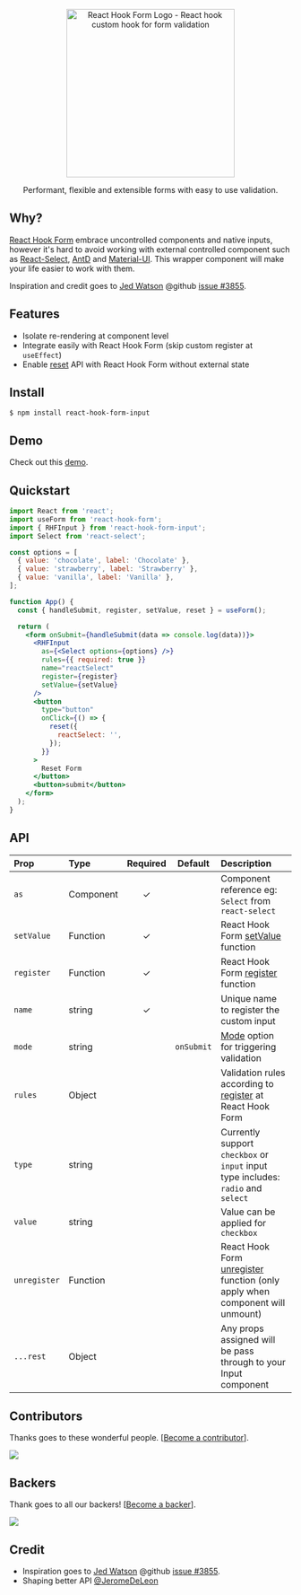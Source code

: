 <div align="center">
    <p align="center">
        <a href="https://react-hook-form.com" title="React Hook Form - Simple React forms validation">
            <img src="https://raw.githubusercontent.com/bluebill1049/react-hook-form/master/website/logo.png" alt="React Hook Form Logo - React hook custom hook for form validation" width="300px" />
        </a>
    </p>
</div>

<p align="center">Performant, flexible and extensible forms with easy to use validation.</p>

## Why?

<a href="https://github.com/react-hook-form/react-hook-form">React Hook Form</a> embrace uncontrolled components and native inputs, however it's hard to avoid working with external controlled component such as <a href="https://github.com/JedWatson/react-select">React-Select</a>, <a href="https://github.com/ant-design/ant-design">AntD</a> and <a href="https://material-ui.com/">Material-UI</a>. This wrapper component will make your life easier to work with them.

Inspiration and credit goes to <a href="https://github.com/JedWatson">Jed Watson</a> @github <a href="https://github.com/JedWatson/react-select/issues/3855">issue #3855</a>.

## Features

- Isolate re-rendering at component level
- Integrate easily with React Hook Form (skip custom register at `useEffect`)
- Enable <a href="https://react-hook-form.com/api#reset">reset</a> API with React Hook Form without external state

## Install

    $ npm install react-hook-form-input

## Demo

Check out this <a href="https://codesandbox.io/s/react-hook-form-hookforminput-rzu9s">demo</a>.

## Quickstart

```jsx
import React from 'react';
import useForm from 'react-hook-form';
import { RHFInput } from 'react-hook-form-input';
import Select from 'react-select';

const options = [
  { value: 'chocolate', label: 'Chocolate' },
  { value: 'strawberry', label: 'Strawberry' },
  { value: 'vanilla', label: 'Vanilla' },
];

function App() {
  const { handleSubmit, register, setValue, reset } = useForm();

  return (
    <form onSubmit={handleSubmit(data => console.log(data))}>
      <RHFInput
        as={<Select options={options} />}
        rules={{ required: true }}
        name="reactSelect"
        register={register}
        setValue={setValue}
      />
      <button
        type="button"
        onClick={() => {
          reset({
            reactSelect: '',
          });
        }}
      >
        Reset Form
      </button>
      <button>submit</button>
    </form>
  );
}
```

## API

| Prop         | Type      | Required | Default | Description                                                                                                                           |
| :----------- | :-------- | :------: | :-----: | :------------------------------------------------------------------------------------------------------------------------------------ |
| `as`  | Component |    ✓     |         | Component reference eg: `Select` from `react-select`                                                                                  |
| `setValue`   | Function  |    ✓     |         | React Hook Form <a href="https://react-hook-form.com/api#setValue">setValue</a> function                                              |
| `register`   | Function  |    ✓     |         | React Hook Form <a href="https://react-hook-form.com/api#register">register</a> function                                              |
| `name`       | string    |    ✓     |         | Unique name to register the custom input                                                                                 |
| `mode`       | string    |          | `onSubmit` | <a href="https://react-hook-form.com/api#useForm">Mode</a> option for triggering validation                                                                                                               |
| `rules`      | Object    |          |         | Validation rules according to <a href="https://react-hook-form.com/api#register">register</a> at React Hook Form                      |
| `type`       | string    |          |         | Currently support `checkbox` or `input` input type includes: `radio` and `select`                                                     |
| `value`      | string    |          |         | Value can be applied for `checkbox`                                                                                                   |
| `unregister` | Function  |          |         | React Hook Form <a href="https://react-hook-form.com/api#unregsiter">unregister</a> function (only apply when component will unmount) |
| `...rest`    | Object    |          |         | Any props assigned will be pass through to your Input component                                                                       |

## Contributors

Thanks goes to these wonderful people. [[Become a contributor](CONTRIBUTING.md)].

<a href="https://github.com/react-hook-form/react-hook-form/graphs/contributors">
    <img src="https://opencollective.com/react-hook-form/contributors.svg?width=950" />
</a>

## Backers

Thank goes to all our backers! [[Become a backer](https://opencollective.com/react-hook-form#backer)].

<a href="https://opencollective.com/react-hook-form#backers">
    <img src="https://opencollective.com/react-hook-form/backers.svg?width=950" />
</a>

## Credit

- Inspiration goes to <a href="https://github.com/JedWatson">Jed Watson</a> @github <a href="https://github.com/JedWatson/react-select/issues/3855">issue #3855</a>.
- Shaping better API <a href="https://github.com/JeromeDeLeon">@JeromeDeLeon</a>

